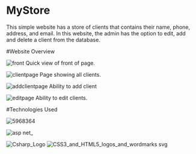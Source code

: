 # MyStore

This simple website has a store of clients that contains their name, phone, address, and email. 
In this website, the admin has the option to edit, add and delete a client from the database. 

#Website Overview

![front](https://user-images.githubusercontent.com/67939160/200243312-b06105ed-6a78-4fd8-90df-362a34d94c3a.png)
Quick view of front of page.

![clientpage](https://user-images.githubusercontent.com/67939160/200243345-1d4ed140-434d-4fd7-8cdf-ab071467f390.png)
Page showing all clients. 


![addclientpage](https://user-images.githubusercontent.com/67939160/200243388-931e231a-21f0-429a-91df-5f704372f784.png)
Ability to add client

![editpage](https://user-images.githubusercontent.com/67939160/200243403-f116eefc-baf0-4742-a24b-6ef8a681f0c0.png)
Ability to edit clients. 

#Technologies Used 

![5968364](https://user-images.githubusercontent.com/67939160/200243819-af1da086-1722-4847-9199-c8a82ada10b7.png)

![asp net_](https://user-images.githubusercontent.com/67939160/200243842-074f82fb-a667-47d2-8718-ae86cb3eccc0.jpg)

![Csharp_Logo](https://user-images.githubusercontent.com/67939160/200243849-d9017312-c977-40f8-a113-c301c01d4aec.png)
![CSS3_and_HTML5_logos_and_wordmarks svg](https://user-images.githubusercontent.com/67939160/200243857-729c4c1d-94a7-407e-855a-81275517de18.png)
